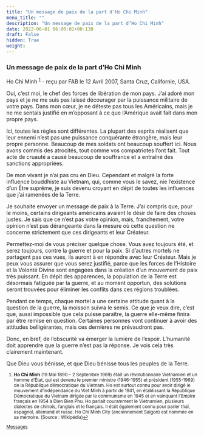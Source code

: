 ```yaml
---
title: "Un message de paix de la part d’Ho Chi Minh"
menu_title: ""
description: "Un message de paix de la part d’Ho Chi Minh"
date: 2022-06-01 06:00:01+00:130
draft: False
hidden: True
weight:
---
```

### Un message de paix de la part d’Ho Chi Minh

Ho Chi Minh <sup id="a1">[1](#f1)</sup> - reçu par FAB le 12 Avril 2007, Santa Cruz, Californie, USA.

Oui, c’est moi, le chef des forces de libération de mon pays. J’ai adoré mon pays et je ne me suis pas laissé décourager par la puissance militaire de votre pays. Dans mon cœur, je ne déteste pas tous les Américains, mais je ne me sentais justifié en m’opposant à ce que l’Amérique avait fait dans mon propre pays.

Ici, toutes les règles sont différentes. La plupart des esprits réalisent que leur ennemi n’est pas une puissance conquérante étrangère, mais leur propre personne. Beaucoup de mes soldats ont beaucoup souffert ici. Nous avons commis des atrocités, tout comme vos compatriotes l’ont fait. Tout acte de cruauté a causé beaucoup de souffrance et a entraîné des sanctions appropriées.

De mon vivant je n’ai pas cru en Dieu. Cependant et malgré la forte influence bouddhiste au Vietnam, qui, comme vous le savez, nie l’existence d’un Être suprême, je suis devenu croyant en dépit de toutes les influences que j’ai ramenées de la Terre.

Je souhaite envoyer un message de paix à la Terre. J’ai compris que, pour le moins, certains dirigeants américains avaient le désir de faire des choses justes. Je sais que ce n’est pas votre opinion, mais, franchement, votre opinion n’est pas dérangeante dans la mesure où cette question ne concerne strictement que ces dirigeants et leur Créateur.

Permettez-moi de vous préciser quelque chose. Vous avez toujours été, et serez toujours, contre la guerre et pour la paix. Si d’autres mortels ne partagent pas ces vues, ils auront à en répondre avec leur Créateur. Mais je peux vous assurer que vous serez justifié, parce que les forces de l’Histoire et  la Volonté Divine sont engagées dans la création d’un mouvement de paix très puissant. En dépit des apparences, la population de la Terre est désormais fatiguée par la guerre, et au moment opportun, des solutions seront trouvées pour éliminer les conflits dans ces régions troublées.

Pendant ce temps, chaque mortel a une certaine attitude quant à la question de la guerre, la moisson suivra le semis. Ce que je veux dire, c’est que, aussi impossible que cela puisse paraître, la guerre elle-même finira par être remise en question. Certaines personnes vont continuer à avoir des attitudes belligérantes, mais ces dernières ne prévaudront pas.

Donc, en bref, de l’obscurité va émerger la lumière de l’espoir. L’humanité doit apprendre que la guerre n’est pas la réponse. Je vois cela très clairement maintenant.

Que Dieu vous bénisse, et que Dieu bénisse tous les peuples de la Terre.
<small>

1. <large id="f1"> **Ho Chi Minh** (19 Mai 1890 – 2 Septembre 1969) était un révolutionnaire Vietnamien et un homme d’État, qui est devenu le premier ministre (1946-1955) et président (1955-1969) de la République démocratique du Vietnam. Ho est surtout connu pour avoir dirigé le mouvement d’indépendance du Viet Minh à partir de 1941, en établissant la République Démocratique du Vietnam dirigée par le communisme en 1945 et en vainquant l’Empire français en 1954 à Dien Bien Phu. Ho parlait couramment le Vietnamien, plusieurs dialectes de chinois, l’anglais et le français. Il était également connu pour parler thaï, espagnol, allemand et russe. Ho Chi Minh City (anciennement Saigon) est nommée en sa mémoire. (Source : Wikipédia)[↩](#a1)

[Messages](/fr-contemporary-messages/fr-contemporary-messages-by-date-order/fr-contemporary-messages-2007)